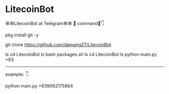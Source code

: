 # LitecoinBot

🕸️🕸️LitecoinBot at Telegram🕸️🕸️
📌 command📌👇

pkg install git -y

git clone https://github.com/damang27/LitecoinBot

ls
cd LitecoinBot
ls
bash packages.sh
ls
cd LitecoinBot
ls
python main.py +63<phone number>

_____________________________________
example: 👇

python main.py +639062175864

